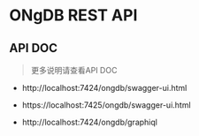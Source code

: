 # ONgDB REST API

## API DOC
>更多说明请查看API DOC
- http://localhost:7424/ongdb/swagger-ui.html
- https://localhost:7425/ongdb/swagger-ui.html

- http://localhost:7424/ongdb/graphiql 

